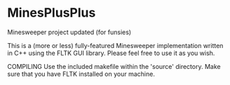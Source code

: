 # MinesPlusPlus
Minesweeper project updated (for funsies)

This is a (more or less) fully-featured Minesweeper implementation written in C++ using the FLTK GUI library. 
Please feel free to use it as you wish.

COMPILING
Use the included makefile within the 'source' directory. Make sure that you have FLTK installed on your machine.
